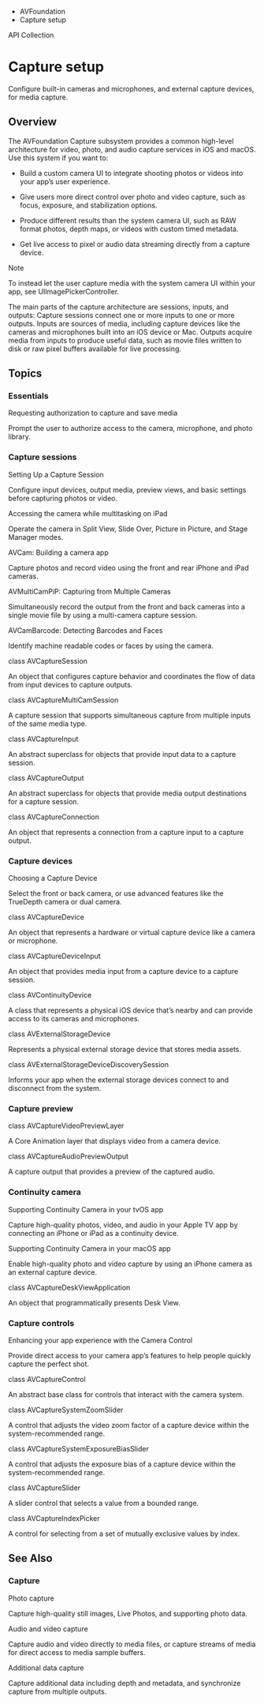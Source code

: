 

- AVFoundation
-  Capture setup 

API Collection

# Capture setup

Configure built-in cameras and microphones, and external capture devices, for media capture.

## Overview

The AVFoundation Capture subsystem provides a common high-level architecture for video, photo, and audio capture services in iOS and macOS. Use this system if you want to:

- Build a custom camera UI to integrate shooting photos or videos into your app’s user experience.

- Give users more direct control over photo and video capture, such as focus, exposure, and stabilization options.

- Produce different results than the system camera UI, such as RAW format photos, depth maps, or videos with custom timed metadata.

- Get live access to pixel or audio data streaming directly from a capture device.

Note

To instead let the user capture media with the system camera UI within your app, see UIImagePickerController.

The main parts of the capture architecture are sessions, inputs, and outputs: Capture sessions connect one or more inputs to one or more outputs. Inputs are sources of media, including capture devices like the cameras and microphones built into an iOS device or Mac. Outputs acquire media from inputs to produce useful data, such as movie files written to disk or raw pixel buffers available for live processing.

## Topics

### Essentials

Requesting authorization to capture and save media

Prompt the user to authorize access to the camera, microphone, and photo library.

### Capture sessions

Setting Up a Capture Session

Configure input devices, output media, preview views, and basic settings before capturing photos or video.

Accessing the camera while multitasking on iPad

Operate the camera in Split View, Slide Over, Picture in Picture, and Stage Manager modes.

AVCam: Building a camera app

Capture photos and record video using the front and rear iPhone and iPad cameras.

AVMultiCamPiP: Capturing from Multiple Cameras

Simultaneously record the output from the front and back cameras into a single movie file by using a multi-camera capture session.

AVCamBarcode: Detecting Barcodes and Faces

Identify machine readable codes or faces by using the camera.

class AVCaptureSession

An object that configures capture behavior and coordinates the flow of data from input devices to capture outputs.

class AVCaptureMultiCamSession

A capture session that supports simultaneous capture from multiple inputs of the same media type.

class AVCaptureInput

An abstract superclass for objects that provide input data to a capture session.

class AVCaptureOutput

An abstract superclass for objects that provide media output destinations for a capture session.

class AVCaptureConnection

An object that represents a connection from a capture input to a capture output.

### Capture devices

Choosing a Capture Device

Select the front or back camera, or use advanced features like the TrueDepth camera or dual camera.

class AVCaptureDevice

An object that represents a hardware or virtual capture device like a camera or microphone.

class AVCaptureDeviceInput

An object that provides media input from a capture device to a capture session.

class AVContinuityDevice

A class that represents a physical iOS device that’s nearby and can provide access to its cameras and microphones.

class AVExternalStorageDevice

Represents a physical external storage device that stores media assets.

class AVExternalStorageDeviceDiscoverySession

Informs your app when the external storage devices connect to and disconnect from the system.

### Capture preview

class AVCaptureVideoPreviewLayer

A Core Animation layer that displays video from a camera device.

class AVCaptureAudioPreviewOutput

A capture output that provides a preview of the captured audio.

### Continuity camera

Supporting Continuity Camera in your tvOS app

Capture high-quality photos, video, and audio in your Apple TV app by connecting an iPhone or iPad as a continuity device.

Supporting Continuity Camera in your macOS app

Enable high-quality photo and video capture by using an iPhone camera as an external capture device.

class AVCaptureDeskViewApplication

An object that programmatically presents Desk View.

### Capture controls

Enhancing your app experience with the Camera Control

Provide direct access to your camera app’s features to help people quickly capture the perfect shot.

class AVCaptureControl

An abstract base class for controls that interact with the camera system.

class AVCaptureSystemZoomSlider

A control that adjusts the video zoom factor of a capture device within the system-recommended range.

class AVCaptureSystemExposureBiasSlider

A control that adjusts the exposure bias of a capture device within the system-recommended range.

class AVCaptureSlider

A slider control that selects a value from a bounded range.

class AVCaptureIndexPicker

A control for selecting from a set of mutually exclusive values by index.

## See Also

### Capture

Photo capture

Capture high-quality still images, Live Photos, and supporting photo data.

Audio and video capture

Capture audio and video directly to media files, or capture streams of media for direct access to media sample buffers.

Additional data capture

Capture additional data including depth and metadata, and synchronize capture from multiple outputs.


